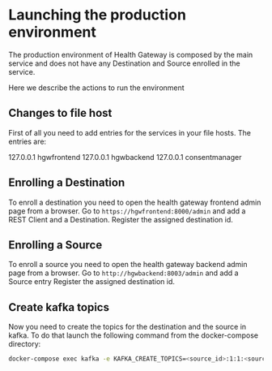 # Launching the production environment

The production environment of Health Gateway is composed by the main service and 
does not have any Destination and Source enrolled in the service.

Here we describe the actions to run the environment

## Changes to file host

First of all you need to add entries for the services in your file hosts. The entries are:

127.0.0.1   hgwfrontend
127.0.0.1   hgwbackend
127.0.0.1   consentmanager

## Enrolling a Destination

To enroll a destination you need to open the health gateway frontend admin page from a browser.
Go to `https://hgwfrontend:8000/admin` and add a REST Client and a Destination.
Register the assigned destination id.

## Enrolling a Source

To enroll a source you need to open the health gateway backend admin page from a browser.
Go to `http://hgwbackend:8003/admin` and add a Source entry
Register the assigned destination id.

## Create kafka topics

Now you need to create the topics for the destination and the source in kafka. To do that
launch the following command from the docker-compose directory:

```bash
docker-compose exec kafka -e KAFKA_CREATE_TOPICS=<source_id>:1:1:<source_host_name>:hgwdispatcher,<destination_id>:1:1:hgwdispatcher:<destination_host_name>
```

